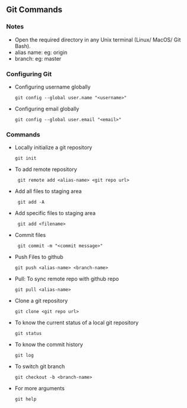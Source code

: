 ## Git Commands ##

### Notes ###
    
* Open the required directory in any Unix terminal (Linux/ MacOS/ Git Bash).
* alias name: eg: origin
* branch: eg: master


### Configuring Git ###

* Configuring username globally

      git config --global user.name "<username>"

* Configuring email globally

      git config --global user.email "<email>"

### Commands ###

 * Locally initialize a git repository

       git init
       
 * To add remote repository

        git remote add <alias-name> <git repo url> 
       
 * Add all files to staging area
 
        git add -A
        
 * Add specific files to staging area
 
        git add <filename>
        
 * Commit files
        
        git commit -m "<commit message>"
        
  * Push Files to github
  
        git push <alias-name> <branch-name>
        
  * Pull: To sync remote repo with github repo
  
        git pull <alias-name>
      
  * Clone a git repository
  
        git clone <git repo url>

  * To know the current status of a local git repository
  
        git status
        
  * To know the commit history

        git log
        
  * To switch git branch

        git checkout -b <branch-name>
  
  * For more arguments
  
        git help
